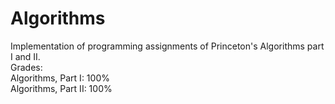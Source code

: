 # Algorithms
Implementation of programming assignments of Princeton's Algorithms part I and II.  
Grades:  
Algorithms, Part I: 100%  
Algorithms, Part II: 100%
